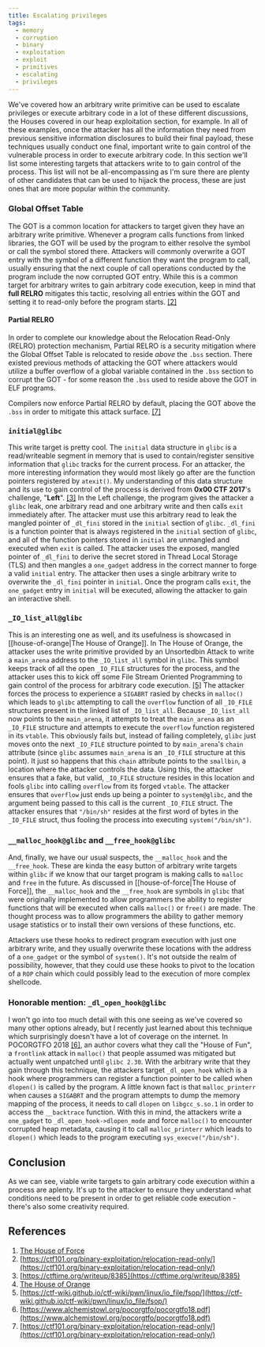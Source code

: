 ```yaml
---
title: Escalating privileges
tags:
  - memory
  - corruption
  - binary
  - exploitation
  - exploit
  - primitives
  - escalating
  - privileges
---
```


We've covered how an arbitrary write primitive can be used to escalate privileges or execute
arbitrary code in a lot of these different discussions, the Houses covered in our heap exploitation
section, for example. In all of these examples, once the attacker has all the information they need
from previous sensitive information disclosures to build their final payload, these techniques
usually conduct one final, important write to gain control of the vulnerable process in order to
execute arbitrary code. In this section we'll list some interesting targets that attackers write to
to gain control of the process. This list will not be all-encompassing as I'm sure there are plenty
of other candidates that can be used to hijack the process, these are just ones that are more
popular within the community.

### Global Offset Table

The GOT is a common location for attackers to target given they have an arbitrary write primitive.
Whenever a program calls functions from linked libraries, the GOT will be used by the program to
either resolve the symbol or call the symbol stored there. Attackers will commonly overwrite a GOT
entry with the symbol of a different function they want the program to call, usually ensuring that
the next couple of call operations conducted by the program include the now corrupted GOT entry.
While this is a common target for arbitrary writes to gain arbitrary code execution, keep in mind
that **full RELRO** mitigates this tactic, resolving all entries within the GOT and setting it to
read-only before the program starts. [[2]](#references)

#### Partial RELRO

In order to complete our knowledge about the Relocation Read-Only (RELRO) protection mechanism,
Partial RELRO is a security mitigation where the Global Offset Table is relocated to reside _above_
the `.bss` section. There existed previous methods of attacking the GOT where attackers would
utilize a buffer overflow of a global variable contained in the `.bss` section to corrupt the GOT -
for some reason the `.bss` used to reside above the GOT in ELF programs.

Compilers now enforce Partial RELRO by default, placing the GOT above the `.bss` in order to
mitigate this attack surface. [[7]](#references)

### `initial@glibc`

This write target is pretty cool. The `initial` data structure in `glibc` is a read/writeable
segment in memory that is used to contain/register sensitive information that `glibc` tracks for the
current process. For an attacker, the more interesting information they would most likely go after
are the function pointers registered by `atexit()`. My understanding of this data structure and its
use to gain control of the process is derived from **0x00 CTF 2017**'s challenge, "**Left**".
[[3]](#references) In the Left challenge, the program gives the attacker a `glibc` leak, one
arbitrary read and one arbitrary write and then calls `exit` immediately after. The attacker must
use this arbitrary read to leak the mangled pointer of `_dl_fini` stored in the `initial` section of
`glibc`. `_dl_fini` is a function pointer that is always registered in the `initial` section of
`glibc`, and all of the function pointers stored in `initial` are unmangled and executed when `exit`
is called. The attacker uses the exposed, mangled pointer of `_dl_fini` to derive the secret stored
in Thread Local Storage (TLS) and then mangles a `one_gadget` address in the correct manner to forge
a valid `initial` entry. The attacker then uses a single arbitrary write to overwrite the `_dl_fini`
pointer in `initial`. Once the program calls `exit`, the `one_gadget` entry in `initial` will be
executed, allowing the attacker to gain an interactive shell.

### `_IO_list_all@glibc`

This is an interesting one as well, and its usefulness is showcased in
[[house-of-orange|The House of Orange]]. In The House of Orange, the attacker uses the write
primitive provided by an Unsortedbin Attack to write a `main_arena` address to the `_IO_list_all`
symbol in `glibc`. This symbol keeps track of all the open `_IO_FILE` structures for the process,
and the attacker uses this to kick off some File Stream Oriented Programming to gain control of the
process for arbitrary code execution. [[5]](#references) The attacker forces the process to
experience a `SIGABRT` rasied by checks in `malloc()` which leads to `glibc` attempting to call the
`overflow` function of all `_IO_FILE` structures present in the linked list of `_IO_list_all`.
Because `_IO_list_all` now points to the `main_arena`, it attempts to treat the `main_arena` as an
`_IO_FILE` structure and attempts to execute the `overflow` function registered in its `vtable`.
This obviously fails but, instead of failing completely, `glibc` just moves onto the next `_IO_FILE`
structure pointed to by `main_arena`'s `chain` attribute (since `glibc` assumes `main_arena` is an
`_IO_FILE` structure at this point). It just so happens that this `chain` attribute points to the
`smallbin`, a location where the attacker controls the data. Using this, the attacker ensures that a
fake, but valid, `_IO_FILE` structure resides in this location and fools `glibc` into calling
`overflow` from its forged `vtable`. The attacker ensures that `overflow` just ends up being a
pointer to `system@glibc`, and the argument being passed to this call is the current `_IO_FILE`
struct. The attacker ensures that `"/bin/sh"` resides at the first word of bytes in the `_IO_FILE`
struct, thus fooling the process into executing `system("/bin/sh")`.

### `__malloc_hook@glibc` and `__free_hook@glibc`

And, finally, we have our usual suspects, the `__malloc_hook` and the `__free_hook`. These are kinda
the easy button of arbitrary write targets within `glibc` if we know that our target program is
making calls to `malloc` and `free` in the future. As discussed in
[[house-of-force|The House of Force]], the `__malloc_hook` and the `__free_hook` are symbols in
`glibc` that were originally implemented to allow programmers the ability to register functions that
will be executed when calls `malloc()` or `free()` are made. The thought process was to allow
programmers the ability to gather memory usage statistics or to install their own versions of these
functions, etc.

Attackers use these hooks to redirect program execution with just one arbitrary write, and they
usually overwrite these locations with the address of a `one_gadget` or the symbol of `system()`.
It's not outside the realm of possibility, however, that they could use these hooks to pivot to the
location of a `ROP` chain which could possibly lead to the execution of more complex shellcode.

### Honorable mention: `_dl_open_hook@glibc`

I won't go into too much detail with this one seeing as we've covered so many other options already,
but I recently just learned about this technique which surprisingly doesn't have a lot of coverage
on the internet. In POCORGTFO 2018 [[6]](#references), an author covers what they call the "House of
Fun", a `frontlink` attack in `malloc()` that people assumed was mitigated but actually went
unpatched until `glibc 2.30`. With the arbitrary write that they gain through this technique, the
attackers target `_dl_open_hook` which is a hook where programmers can register a function pointer
to be called when `dlopen()` is called by the program. A little known fact is that `malloc_printerr`
when causes a `SIGABRT` and the program attempts to dump the memory mapping of the process, it needs
to call `dlopen` on `libgcc_s.so.1` in order to access the `__backtrace` function. With this in
mind, the attackers write a `one_gadget` to `_dl_open_hook->dlopen_mode` and force `malloc()` to
encounter corrupted heap metadata, causing it to call `malloc_printerr` which leads to `dlopen()`
which leads to the program executing `sys_execve("/bin/sh")`.

## Conclusion

As we can see, viable write targets to gain arbitrary code execution within a process are aplenty.
It's up to the attacker to ensure they understand what conditions need to be present in order to get
reliable code execution - there's also some creativity required.

## References

1. [The House of Force](../common-vulnerabilities/house-of-force.md)
2. [https://ctf101.org/binary-exploitation/relocation-read-only/](https://ctf101.org/binary-exploitation/relocation-read-only/)
3. [https://ctftime.org/writeup/8385](https://ctftime.org/writeup/8385)
4. [The House of Orange](../common-vulnerabilities/house-of-orange.md)
5. [https://ctf-wiki.github.io/ctf-wiki/pwn/linux/io_file/fsop/](https://ctf-wiki.github.io/ctf-wiki/pwn/linux/io_file/fsop/)
6. [https://www.alchemistowl.org/pocorgtfo/pocorgtfo18.pdf](https://www.alchemistowl.org/pocorgtfo/pocorgtfo18.pdf)
7. [https://ctf101.org/binary-exploitation/relocation-read-only/](https://ctf101.org/binary-exploitation/relocation-read-only/)
